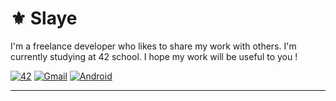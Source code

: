 # ⚜️ Slaye

I'm a freelance developer who likes to share my work with others. 
I'm currently studying at 42 school. I hope my work will be useful to you !

<div>
  <a href='https://42.fr/en/homepage/' target="_blank"><img alt='42' src='https://img.shields.io/badge/School-100000?style=for-the-badge&logo=42&logoColor=white&labelColor=252525&color=464646'/></a>
  <a href='https://github.com/0Slaye' target="_blank"><img alt='Gmail' src='https://img.shields.io/badge/uduterrage@gmail.com-100000?style=for-the-badge&logo=Gmail&logoColor=white&labelColor=FF0000&color=FF5353'/></a>
  <a href='https://github.com/0Slaye' target="_blank"><img alt='Android' src='https://img.shields.io/badge/rejump-100000?style=for-the-badge&logo=Android&logoColor=white&labelColor=0048FF&color=487CFF'/></a>
</div>

---
